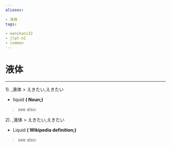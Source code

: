 ```yaml
---
aliases:
    
- 液体
tags:
    
- wanikani32
- jlpt-n2
- common
---
```


# 液体
---
1).
,液体 > えきたい,えきたい

- liquid
**( Noun;)**
> see also: 
            
2).
,液体 > えきたい,えきたい

- Liquid
**( Wikipedia definition;)**
> see also: 
            